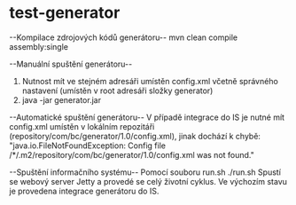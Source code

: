 # test-generator

--Kompilace zdrojových kódů generátoru--
mvn clean compile assembly:single

--Manuální spuštění generátoru--
1. Nutnost mít ve stejném adresáři umístěn config.xml včetně správného nastavení (umístěn v root adresáři složky generator)
2. java -jar generator.jar

--Automatické spuštění generátoru--
V případě integrace do IS je nutné mít config.xml umístěn v lokálním repozitáři (repository/com/bc/generator/1.0/config.xml), jinak dochází k chybě:
"java.io.FileNotFoundException: Config file /*/.m2/repository/com/bc/generator/1.0/config.xml was not found."

--Spuštění informačního systému--
Pomocí souboru run.sh
./run.sh
Spustí se webový server Jetty a provedé se celý životní cyklus. Ve výchozím stavu je provedena integrace generátoru do IS.

